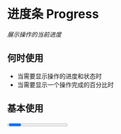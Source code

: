 # 进度条 Progress

<GlobalElement />

*展示操作的当前进度*

## 何时使用

- 当需要显示操作的进度和状态时
- 当需要显示一个操作完成的百分比时

<script setup lang="ts">
import { ref } from 'vue'

const percent = ref(80)

function onIncrease(scale: number) {
  const res = percent.value + scale
  if (res > 100) {
    percent.value = 100
  } else {
    percent.value = res
  }
}
function onDecline(scale: number) {
  const res = percent.value - scale
  if (res < 0) {
    percent.value = 0
  } else {
    percent.value = res
  }
}
</script>

## 基本使用

<Progress :percent="percent" />

::: details Show Code

```vue
<script setup lang="ts">
import { ref } from 'vue'

const percent = ref(80)
</script>
<template>
  <Progress :percent="percent" />
</template>
```

:::

## 进度圈

<Space align="center">
  <Progress type="circle" :width="120" :stroke-width="12" :percent="percent" />
  <Button @click="onDecline(5)" size="large">Decline -</Button>
  <Button @click="onIncrease(5)" size="large">Increase +</Button>
</Space>

::: details Show Code

```vue
<script setup lang="ts">
import { ref } from 'vue'

const percent = ref(80)
function onIncrease (scale: number) {
  const res = percent.value + scale
  if (res > 100) {
    percent.value = 100
  } else {
    percent.value = res
  }
}
function onDecline (scale: number) {
  const res = percent.value - scale
  if (res < 0) {
    percent.value = 0
  } else {
    percent.value = res
  }
}
</script>
<template>
  <Space align="center">
    <Progress type="circle" :width="120" :stroke-width="12" :percent="percent" />
    <Button @click="onDecline(5)" size="large">Decline -</Button>
    <Button @click="onIncrease(5)" size="large">Increase +</Button>
  </Space>
</template>
```

:::

## 完成进度条

<Flex vertical>
  <Progress :stroke-width="10" :percent="100" />
  <Progress type="circle" :width="120" :stroke-width="10" :percent="100" />
</Flex>

::: details Show Code

```vue
<template>
  <Flex vertical>
    <Progress :stroke-width="10" :percent="100" />
    <Progress type="circle" :width="120" :stroke-width="10" :percent="100" />
  </Flex>
</template>
```

:::

## 渐变进度条

*strokeColor: { '0%': '#108ee9', '100%': '#87d068', direction: 'right' } 或 { from: '#108ee9', to: '#87d068', direction: 'right' }*

<br/>

<Flex vertical gap="middle">
  <Progress
    :stroke-width="10"
    :stroke-color="{
      '0%': '#108ee9',
      '100%': '#87d068',
      direction: 'right'
    }"
    :percent="percent"
  />
  <Space align="center">
    <Progress
      type="circle"
      :width="120"
      :stroke-width="12"
      :stroke-color="{
        '0%': '#108ee9',
        '100%': '#87d068',
        direction: 'right'
      }"
      :percent="percent"
    />
    <Button @click="onDecline(5)" size="large">Decline -</Button>
    <Button @click="onIncrease(5)" size="large">Increase +</Button>
  </Space>
</Flex>

::: details Show Code

```vue
<script setup lang="ts">
import { ref } from 'vue'

const percent = ref(80)
function onIncrease (scale: number) {
  const res = percent.value + scale
  if (res > 100) {
    percent.value = 100
  } else {
    percent.value = res
  }
}
function onDecline (scale: number) {
  const res = percent.value - scale
  if (res < 0) {
    percent.value = 0
  } else {
    percent.value = res
  }
}
</script>
<template>
  <Flex vertical gap="middle">
    <Progress
      :stroke-width="10"
      :stroke-color="{
        '0%': '#108ee9',
        '100%': '#87d068',
        direction: 'right'
      }"
      :percent="percent"
    />
    <Space align="center">
      <Progress
        type="circle"
        :width="120"
        :stroke-width="12"
        :stroke-color="{
          '0%': '#108ee9',
          '100%': '#87d068',
          direction: 'right'
        }"
        :percent="percent"
      />
      <Button @click="onDecline(5)" size="large">Decline -</Button>
      <Button @click="onIncrease(5)" size="large">Increase +</Button>
    </Space>
  </Flex>
</template>
```

:::

## 自定义样式

<Flex vertical gap="middle">
  <Progress
    :stroke-width="28"
    :stroke-color="{
      '0%': '#108ee9',
      '100%': '#87d068',
      direction: 'left'
    }"
    stroke-linecap="butt"
    :percent="percent"
  />
  <Space align="center">
    <Progress
      type="circle"
      :width="180"
      :stroke-width="18"
      :stroke-color="{
        '0%': '#108ee9',
        '100%': '#87d068',
        direction: 'left'
      }"
      stroke-linecap="butt"
      :percent="percent"
    />
    <Button @click="onDecline(5)" size="large">Decline -</Button>
    <Button @click="onIncrease(5)" size="large">Increase +</Button>
  </Space>
</Flex>

::: details Show Code

```vue
<script setup lang="ts">
import { ref } from 'vue'

const percent = ref(80)
function onIncrease (scale: number) {
  const res = percent.value + scale
  if (res > 100) {
    percent.value = 100
  } else {
    percent.value = res
  }
}
function onDecline (scale: number) {
  const res = percent.value - scale
  if (res < 0) {
    percent.value = 0
  } else {
    percent.value = res
  }
}
</script>
<template>
  <Flex vertical gap="middle">
    <Progress
      :stroke-width="28"
      :stroke-color="{
        '0%': '#108ee9',
        '100%': '#87d068',
        direction: 'left'
      }"
      stroke-linecap="butt"
      :percent="percent"
    />
    <Space align="center">
      <Progress
        type="circle"
        :width="180"
        :stroke-width="18"
        :stroke-color="{
          '0%': '#108ee9',
          '100%': '#87d068',
          direction: 'left'
        }"
        stroke-linecap="butt"
        :percent="percent"
      />
      <Button @click="onDecline(5)" size="large">Decline -</Button>
      <Button @click="onIncrease(5)" size="large">Increase +</Button>
    </Space>
  </Flex>
</template>
```

:::

## 自定义文字

<Space align="center">
  <Progress
    type="circle"
    :width="160"
    :stroke-width="12"
    :percent="percent"
    :format="(percent: number) => `${percent} Days`"
    success="Done"
  />
  <Progress type="circle" :width="160" :stroke-width="12" :percent="percent">
    <template #format="{ percent }">
      <span style="color: magenta">{{ percent }}%</span>
    </template>
    <template #success>
      <span style="color: magenta">Bingo</span>
    </template>
  </Progress>
  <Button @click="onDecline(5)" size="large">Decline -</Button>
  <Button @click="onIncrease(5)" size="large">Increase +</Button>
</Space>

::: details Show Code

```vue
<script setup lang="ts">
import { ref } from 'vue'

const percent = ref(80)
function onIncrease (scale: number) {
  const res = percent.value + scale
  if (res > 100) {
    percent.value = 100
  } else {
    percent.value = res
  }
}
function onDecline (scale: number) {
  const res = percent.value - scale
  if (res < 0) {
    percent.value = 0
  } else {
    percent.value = res
  }
}
</script>
<template>
  <Space align="center">
    <Progress
      type="circle"
      :width="160"
      :stroke-width="12"
      :percent="percent"
      :format="(percent: number) => `${percent} Days`"
      success="Done"
    />
    <Progress type="circle" :width="160" :stroke-width="12" :percent="percent">
      <template #format="{ percent }">
        <span style="color: magenta">{{ percent }}%</span>
      </template>
      <template #success>
        <span style="color: magenta">Bingo</span>
      </template>
    </Progress>
    <Button @click="onDecline(5)" size="large">Decline -</Button>
    <Button @click="onIncrease(5)" size="large">Increase +</Button>
  </Space>
</template>
```

:::

## APIs

### Progress

参数 | 说明 | 类型 | 默认值
-- | -- | -- | --
width | 进度条总宽度，单位 `px` | string &#124; number | '100%'
percent | 当前进度百分比 | number | 0
strokeWidth | 进度条线的宽度，单位 `px`，当 `type: 'circle'` 时，单位是进度圈画布宽度的百分比 | number | 8
strokeColor | 进度条的色彩，传入 `string` 时为纯色，传入 `Gradient` 时为渐变，进度圈时 `direction: 'left'` 为逆时针，`direction: 'right'` 为顺时针 | string &#124; [Gradient](#gradient-type) | '#1677FF'
strokeLinecap | 进度条的样式 | 'round' &#124; 'butt' &#124; 'square' | 'round'
showInfo | 是否显示进度数值或状态图标 | boolean | true
format | 内容的模板函数 | (percent: number) => (string &#124; number) &#124; Slot | (percent: number) => percent + '%'
type | 进度条类型 | 'line' &#124; 'circle' | 'line'

### Gradient Type

名称 | 说明 | 类型 | 默认值
-- | -- | -- | --
'0%'? | 起始值 | string | undefined
'100%'? | 终点值 | string | undefined
from? | 起始值 | string | undefined
to? | 终点值 | string | undefined
direction? | 渐变方向 | 'right' &#124; 'left' | 'right'
